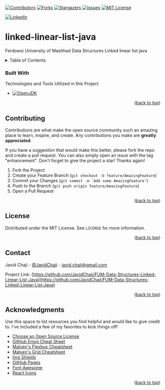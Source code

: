 <a name="readme-top"></a>


[![Contributors][contributors-shield]][contributors-url]
[![Forks][forks-shield]][forks-url]
[![Stargazers][stars-shield]][stars-url]
[![Issues][issues-shield]][issues-url]
[![MIT License][license-shield]][license-url]



[![LinkedIn][linkedin-shield]][javid-linkedin-url]

# linked-linear-list-java

Ferdowsi University of Mashhad Data Structures Linked linear list java



<!-- TABLE OF CONTENTS -->
<details>
  <summary>Table of Contents</summary>
  <ol>
    <li>
      <a href="#about-the-project">About The Project</a>
      <ul>
        <li><a href="#built-with">Built With</a></li>
      </ul>
    </li>
    <li>
      <a href="#getting-started">Getting Started</a>
      <ul>
        <li><a href="#prerequisites">Prerequisites</a></li>
        <li><a href="#installation">Installation</a></li>
      </ul>
    </li>
    <li><a href="#usage">Usage</a></li>
    <li><a href="#roadmap">Roadmap</a></li>
    <li><a href="#contributing">Contributing</a></li>
    <li><a href="#license">License</a></li>
    <li><a href="#contact">Contact</a></li>
    <li><a href="#acknowledgments">Acknowledgments</a></li>
  </ol>
</details>





### Built With

Technologies and Tools Utilized in this Project


* [![OpenJDK][OpenJDK-Shield]][OpenJDK-url]

<p align="right">(<a href="#readme-top">back to top</a>)</p>





<!-- CONTRIBUTING -->
## Contributing

Contributions are what make the open source community such an amazing place to learn, inspire, and create. Any contributions you make are **greatly appreciated**.

If you have a suggestion that would make this better, please fork the repo and create a pull request. You can also simply open an issue with the tag "enhancement".
Don't forget to give the project a star! Thanks again!

1. Fork the Project
2. Create your Feature Branch (`git checkout -b feature/AmazingFeature`)
3. Commit your Changes (`git commit -m 'Add some AmazingFeature'`)
4. Push to the Branch (`git push origin feature/AmazingFeature`)
5. Open a Pull Request

<p align="right">(<a href="#readme-top">back to top</a>)</p>





<!-- LICENSE -->
## License

Distributed under the MIT License. See `LICENSE` for more information.

<p align="right">(<a href="#readme-top">back to top</a>)</p>



<!-- CONTACT -->
## Contact

Javid Chaji - [@JavidChaji](https://twitter.com/JavidChaji) - javid.chaji@gmail.com

Project Link: [https://github.com/JavidChaji/FUM-Data-Structures-Linked-Linear-List-Java](https://github.com/JavidChaji/FUM-Data-Structures-Linked-Linear-List-Java)

<p align="right">(<a href="#readme-top">back to top</a>)</p>




<!-- ACKNOWLEDGMENTS -->
## Acknowledgments

Use this space to list resources you find helpful and would like to give credit to. I've included a few of my favorites to kick things off!

* [Choose an Open Source License](https://choosealicense.com)
* [GitHub Emoji Cheat Sheet](https://www.webpagefx.com/tools/emoji-cheat-sheet)
* [Malven's Flexbox Cheatsheet](https://flexbox.malven.co/)
* [Malven's Grid Cheatsheet](https://grid.malven.co/)
* [Img Shields](https://shields.io)
* [GitHub Pages](https://pages.github.com)
* [Font Awesome](https://fontawesome.com)
* [React Icons](https://react-icons.github.io/react-icons/search)

<p align="right">(<a href="#readme-top">back to top</a>)</p>




<!-- MARKDOWN LINKS & IMAGES -->
<!-- https://www.markdownguide.org/basic-syntax/#reference-style-links -->
<!-- https://ileriayo.github.io/markdown-badges/ -->

<!-- Contributors -->
[contributors-shield]: https://img.shields.io/github/contributors/javidchaji/FUM-Data-Structures-Linked-Linear-List-Java.svg?style=for-the-badge

[contributors-url]: https://github.com/javidchaji/FUM-Data-Structures-Linked-Linear-List-Java/graphs/contributors

<!-- Forks -->
[forks-shield]: https://img.shields.io/github/forks/javidchaji/FUM-Data-Structures-Linked-Linear-List-Java.svg?style=for-the-badge

[forks-url]: https://github.com/javidchaji/FUM-Data-Structures-Linked-Linear-List-Java/network/members


<!-- Stars -->
[stars-shield]: https://img.shields.io/github/stars/javidchaji/FUM-Data-Structures-Linked-Linear-List-Java.svg?style=for-the-badge

[stars-url]: https://github.com/javidchaji/FUM-Data-Structures-Linked-Linear-List-Java/stargazers


<!-- Issues -->
[issues-shield]: https://img.shields.io/github/issues/javidchaji/FUM-Data-Structures-Linked-Linear-List-Java.svg?style=for-the-badge

[issues-url]: https://github.com/javidchaji/FUM-Data-Structures-Linked-Linear-List-Java/issues


<!-- License -->
[license-shield]: https://img.shields.io/github/license/javidchaji/FUM-Data-Structures-Linked-Linear-List-Java.svg?style=for-the-badge

[license-url]: https://github.com/javidchaji/FUM-Data-Structures-Linked-Linear-List-Java/blob/master/LICENSE


<!-- Linkedin -->
[linkedin-shield]: https://img.shields.io/badge/linkedin-%230077B5.svg?style=for-the-badge&logo=linkedin&logoColor=white

[javid-linkedin-url]: https://linkedin.com/in/javidchaji


[OpenJDK-Shield]: https://img.shields.io/badge/OpenJDK-ED8B00?style=for-the-badge&logo=openjdk&logoColor=white
[OpenJDK-url]: https://openjdk.org/
